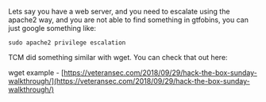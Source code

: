 Lets say you have a web server, and you need to escalate using the apache2 way, and you are not able to find something in gtfobins, you can just google something like:

```google
sudo apache2 privilege escalation
```

TCM did something similar with wget. You can check that out here:

wget example - [https://veteransec.com/2018/09/29/hack-the-box-sunday-walkthrough/](https://veteransec.com/2018/09/29/hack-the-box-sunday-walkthrough/)

